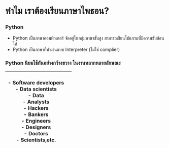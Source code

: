 # ทำไม เราต้องเรียนภาษาไพธอน? 

### Python

- Python เป็นภาษาคอมพิวเตอร์ จัดอยู่ในกลุ่มภาษาขั้นสูง สามารถเขียนโปแกรมที่มีความซับซ้อนได้ 
- Python เป็นภาษาที่ทำงานแบบ Interpreter (ไม่ใช่ complier)

### Python นิยมใช้กันอย่างกว้างขวาง ในงานหลากหลายลักษณะ
|<br>- Software developers <br>- Data scientists<br>- Data <br>- Analysts<br>- Hackers<br>- Bankers<br>- Engineers<br>- Designers<br>- Doctors<br>- Scientists,etc.|   |
| --- | --- |


